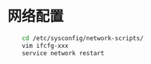 # 网络配置

```bash
    cd /etc/sysconfig/network-scripts/
    vim ifcfg-xxx
    service network restart
```
